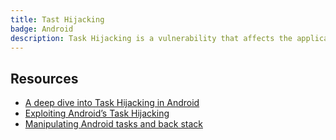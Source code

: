 ```yaml
---
title: Tast Hijacking
badge: Android
description: Task Hijacking is a vulnerability that affects the applications running on Android devices due to a misconfiguration in their AndroidManifest.xml with their Task Control features
---
```





## Resources

- [A deep dive into Task Hijacking in Android](https://blog.dixitaditya.com/android-task-hijacking?x-host=blog.dixitaditya.com)
- [Exploiting Android’s Task Hijacking](https://medium.com/mobis3c/android-task-hijacking-6a3a8848f16e)
- [Manipulating Android tasks and back stack](https://www.slideshare.net/RanNachmany/manipulating-android-tasks-and-back-stack)